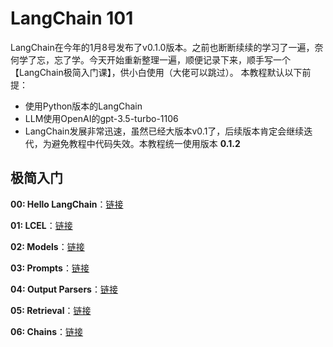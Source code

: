 # LangChain 101

LangChain在今年的1月8号发布了v0.1.0版本。之前也断断续续的学习了一遍，奈何学了忘，忘了学。今天开始重新整理一遍，顺便记录下来，顺手写一个【LangChain极简入门课】，供小白使用（大佬可以跳过）。 本教程默认以下前提：

- 使用Python版本的LangChain
- LLM使用OpenAI的gpt-3.5-turbo-1106
- LangChain发展非常迅速，虽然已经大版本v0.1了，后续版本肯定会继续迭代，为避免教程中代码失效。本教程统一使用版本 **0.1.2**


## 极简入门

**00: Hello LangChain**：[链接](./00_Hello_LangChain)

**01: LCEL**：[链接](./01_LCEL)

**02: Models**：[链接](./02_Models)

**03: Prompts**：[链接](./03_Prompts)

**04: Output Parsers**：[链接](./04_Output_Parsers)

**05: Retrieval**：[链接](./05_Retrieval)

**06: Chains**：[链接](./06_Chains/)